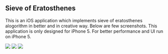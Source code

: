 <h2>Sieve of Eratosthenes</h2>

This is an iOS application which implements sieve of eratosthenes alogorithm in better and in creative way. Below are few screenshots. This application is only designed for iPhone 5. For better performance and UI run on iPhone 5.

<img src="http://www.abdulraqeeb.in/11.png">
<img src="http://www.abdulraqeeb.in/21.png">
<img src="http://www.abdulraqeeb.in/31.png">
